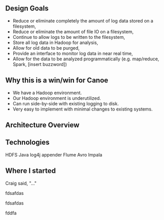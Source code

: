 Design Goals
------------

* Reduce or eliminate completely the amount of log data stored on a filesystem,
* Reduce or eliminate the amount of file IO on a filesystem,
* Continue to allow logs to be written to the filesystem,
* Store all log data in Hadoop for analysis,
* Allow for old data to be purged,
* Provide an interface to monitor log data in near real time,
* Allow for the data to be analyzed programmatically (e.g. map/reduce, Spark, [insert buzzword])

Why this is a win/win for Canoe
-------------------------------

* We have a Hadoop environment.
* Our Hadoop environment is underutilized.
* Can run side-by-side with existing logging to disk.
* Very easy to implement with minimal changes to existing systems.

Architecture Overview
---------------------

Technologies
------------

HDFS
Java log4j appender
Flume
Avro
Impala

Where I started
---------------

Craig said, "..."

















fdsafdas















fdsafdas











fddfa

